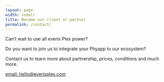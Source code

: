 ```yaml
---
layout: page
width: xsmall
title: Become our client or partner
permalink: /contact/
---
```



Can’t wait to use all everis Plex power?

Do you want to join us to integrate your Phyapp to our ecosystem?

Contact us to learn more about partnership, prices, conditions and much more.

<a href="mailto:hello@everisplex.com">email: hello@everisplex.com</a>
